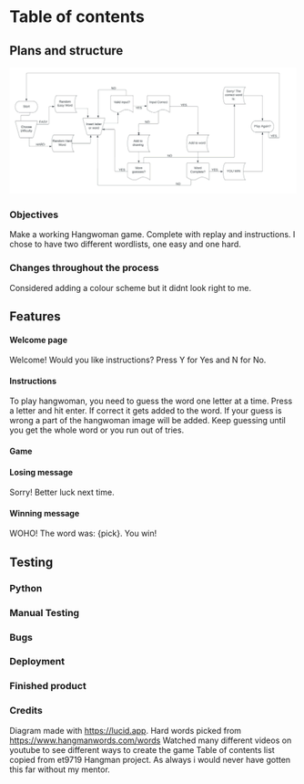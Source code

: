 # Table of contents

  ##  Plans and structure
  ![Diagram](Hangwoman%20diagram.jpeg)
   ###   Objectives
   Make a working Hangwoman game. Complete with replay and instructions. 
   I chose to have two different wordlists, one easy and one hard. 
    
   ###    Changes throughout the process
   Considered adding a colour scheme but it didnt look right to me. 
  
   ## Features
   ####    Welcome page
   Welcome! Would you like instructions? Press Y for Yes and N for No.
   ####     Instructions
   To play hangwoman, you need to guess the word one letter at a time.
   Press a letter and hit enter. If correct it gets added to the word.
   If your guess is wrong a part of the hangwoman image will be added.
   Keep guessing until you get the whole word or you run out of tries.
   ####    Game
   ####     Losing message
   Sorry! Better luck next time.
   ####     Winning message
   WOHO! The word was: {pick}. You win!

   ## Testing
   ###     Python
   ###     Manual Testing
   ###     Bugs
   ### Deployment
   ### Finished product

   
   ### Credits

   Diagram made with https://lucid.app.
   Hard words picked from https://www.hangmanwords.com/words
   Watched many different videos on youtube to see different ways to create the game
   Table of contents list copied from et9719 Hangman project. 
   As always i would never have gotten this far without my mentor. 
